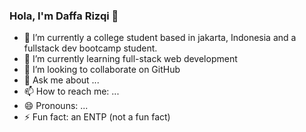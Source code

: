 ### Hola, I'm Daffa Rizqi 👋


- 🔭 I’m currently a college student based in jakarta, Indonesia and a fullstack dev bootcamp student.
- 🌱 I’m currently learning full-stack web development
- 👯 I’m looking to collaborate on GitHub
- 💬 Ask me about ...
- 📫 How to reach me: ...
- 😄 Pronouns: ...
- ⚡ Fun fact: an ENTP (not a fun fact)

